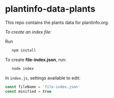 # plantinfo-data-plants
This repo contains the plants data for plantinfo.org.

*To create an index file:*

Run

```sh
   npm install
```

To create **file-index.json**, run:

```javascript
   node index
```

In `index.js`, settings available to edit:

```javascript
const fileName = 'file-index.json'
const minified = true
```